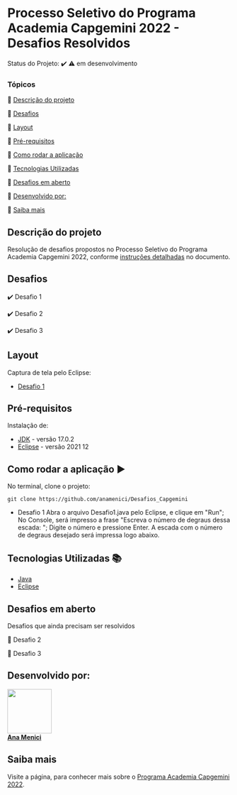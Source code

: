 <h1>Processo Seletivo do Programa Academia Capgemini 2022 - Desafios Resolvidos</h1> 

Status do Projeto: :heavy_check_mark: :warning: em desenvolvimento

### Tópicos 

:small_blue_diamond: [Descrição do projeto](#descrição-do-projeto)

:small_blue_diamond: [Desafios](#desafios)

:small_blue_diamond: [Layout](#layout)

:small_blue_diamond: [Pré-requisitos](#pré-requisitos)

:small_blue_diamond: [Como rodar a aplicação](#como-rodar-a-aplicação-arrow_forward)

:small_blue_diamond: [Tecnologias Utilizadas](#tecnologias-utilizadas-books)

:small_blue_diamond: [Desafios em aberto](#desafios-em-aberto)

:small_blue_diamond: [Desenvolvido por:](#desenvolvido-por)
 
:small_blue_diamond: [Saiba mais](#saiba-mais)


## Descrição do projeto 

Resolução de desafios propostos no Processo Seletivo do Programa Academia Capgemini 2022, conforme [instruções detalhadas](https://docs.google.com/document/d/1IKz2U0aFkalZ_0hzG2r6kpEfnUK5kd9v/edit?usp=sharing&ouid=105993212333948528041&rtpof=true&sd=true) no documento.  


## Desafios

:heavy_check_mark: Desafio 1  

:heavy_check_mark: Desafio 2  

:heavy_check_mark: Desafio 3  


## Layout

Captura de tela pelo Eclipse:

* [Desafio 1](https://pasteboard.co/2RdXEGOauUH6.png)



## Pré-requisitos

Instalação de:
* [JDK](https://www.oracle.com/java/technologies/downloads) - versão 17.0.2
* [Eclipse](https://www.eclipse.org/download) - versão 2021 12
 

## Como rodar a aplicação :arrow_forward:

No terminal, clone o projeto: 

```
git clone https://github.com/anamenici/Desafios_Capgemini

```
* Desafio 1
Abra o arquivo Desafio1.java pelo Eclipse, e clique em "Run";
No Console, será impresso a frase "Escreva o número de degraus dessa escada: ";
Digite o número e pressione Enter.
A escada com o número de degraus desejado será impressa logo abaixo.




## Tecnologias Utilizadas :books:

- [Java](https://www.java.com/pt-BR/)
- [Eclipse](https://www.eclipse.org/)


## Desafios em aberto

Desafios que ainda precisam ser resolvidos

:memo: Desafio 2 

:memo: Desafio 3 

## Desenvolvido por:

[<img src="https://avatars.githubusercontent.com/u/38543429?v=4" width=100><br><b>Ana Menici</b>](https://github.com/anamenici) 

## Saiba mais 

Visite a página, para conhecer mais sobre o [Programa Academia Capgemini 2022](https://capgemini.proway.com.br/).
